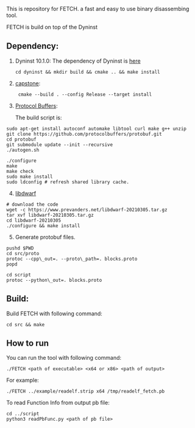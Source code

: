 This is repository for FETCH. a fast and easy to use binary disassembing tool.


FETCH is build on top of the Dyninst


## Dependency:

1. Dyninst 10.1.0: The dependency of Dyninst is [here](https://github.com/dyninst/dyninst/wiki/Building-Dyninst#source_long)

   ```
   cd dyninst && mkdir build && cmake .. && make install
   ```

2. [capstone](https://github.com/aquynh/capstone):
   ```
    cmake --build . --config Release --target install
   ```

3. [Protocol Buffers](https://developers.google.com/protocol-buffers):
   
   The build script is:
```
sudo apt-get install autoconf automake libtool curl make g++ unzip
git clone https://github.com/protocolbuffers/protobuf.git
cd protobuf
git submodule update --init --recursive
./autogen.sh

./configure
make
make check
sudo make install
sudo ldconfig # refresh shared library cache.
```

4. [libdwarf](https://sourceforge.net/projects/libdwarf/)

```
# download the code
wget -c https://www.prevanders.net/libdwarf-20210305.tar.gz
tar xvf libdwarf-20210305.tar.gz
cd libdwarf-20210305
./configure && make install
```

5. Generate protobuf files.

```
pushd $PWD
cd src/proto
protoc --cpp\_out=. --proto\_path=. blocks.proto
popd

cd script
protoc --python\_out=. blocks.proto
```

## Build:

Build FETCH with following command:

```
cd src && make
```

## How to run

You can run the tool with following command:

```
./FETCH <path of executable> <x64 or x86> <path of output>
```

For example:

```
./FETCH ../example/readelf.strip x64 /tmp/readelf_fetch.pb
```

To read Function Info from output pb file: 

```
cd ../script
python3 readPbFunc.py <path of pb file>
```
